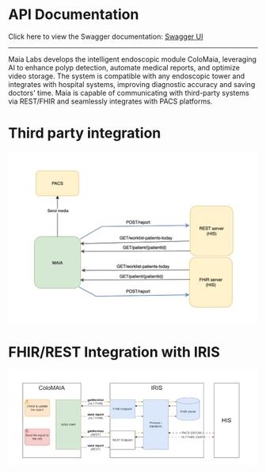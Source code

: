 # API Documentation

Click here to view the Swagger documentation:
[Swagger UI](https://editor.swagger.io/?url=https://raw.githubusercontent.com/maia-labs-dev/mbox-api/main/api/maia-lab-swagger-new.json)


----

Maia Labs develops the intelligent endoscopic module ColoMaia, leveraging AI to enhance polyp detection, automate medical reports, and optimize video storage. The system is compatible with any endoscopic tower and integrates with hospital systems, improving diagnostic accuracy and saving doctors' time.
Maia is capable of communicating with third-party systems via REST/FHIR and seamlessly integrates with PACS platforms.


# Third party integration

![third_party_integration.png](docs/img/third_party_integration.png)

# FHIR/REST Integration with IRIS

![fhir_rest_integration.png](docs/img/fhir_rest_integration.png)

